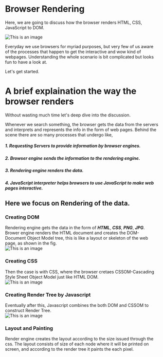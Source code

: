 # Browser Rendering

Here, we are going to discuss how the browser renders HTML, CSS, JavaScript to DOM. 

![This is an image](https://blog.logrocket.com/wp-content/uploads/2021/06/how-browser-rendering-works.png)

Everyday we use browsers for myriad purposes, but very few of us aware of the processes that happen to get the interactive and wow kind of webpages. Understanding the whole scenario is bit complicated but looks fun to have a look at.


Let's get started.

# A brief explaination the way the browser renders

Without wasting much time let's deep dive into the discussion.


Whenever we search something, the browser gets the data from the servers and interprets and represents the info in the form of web pages. Behind the scene there are so many processes that undergo like,<br>

##### 1. Requesting Servers to provide information by browser engines.<br>
##### 2. Browser engine sends the information to the rendering engine.<br>
##### 3. Rendering engine renders the data.<br>
##### 4. JavaScript interpreter helps browsers to use JavaScript to make web pages interactive. <br>

## Here we focus on Rendering of the data.

### Creating DOM

Rendering engine gets the data in the form of ***HTML***, ***CSS***, ***PNG***, ***JPG***. Brower engine renders the HTML document and creates the DOM-Document Object Model tree, this is like a layout or skeleton of the web page, as shown in the fig. <br>
![This is an image](https://miro.medium.com/max/664/1*PSWV-BqV-2M3TR1qF-UAcw.jpeg) <br>

### Creating CSS

Then the case is with CSS, where the browser cretaes CSSOM-Cascading Style Sheet Object Model just like HTML DOM.<br>
![This is an image](https://api.programmingsoup.com/images/CSSOM.png)

### Creating Render Tree by Javascript

Eventually after this, Javascript combines the both DOM and CSSOM to construct Render Tree.<br>
![This is an image](https://i.stack.imgur.com/6rUqB.jpg)

### Layout and Painting

Render engine creates the layout according to the size issued through the css. The layout consists of size of each node where it will be printed on screen, and according to the render tree it paints the each pixel.
















